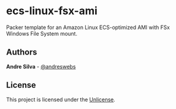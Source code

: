 # ecs-linux-fsx-ami

Packer template for an Amazon Linux ECS-optimized AMI with FSx Windows File System mount.

## Authors

**Andre Silva** - [@andreswebs](https://github.com/andreswebs)

## License

This project is licensed under the [Unlicense](UNLICENSE.md).
